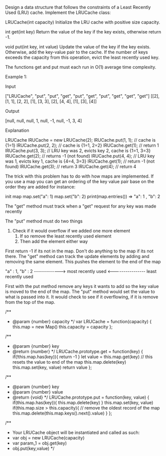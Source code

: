 Design a data structure that follows the constraints of a Least Recently Used (LRU) cache.
Implement the LRUCache class:

LRUCache(int capacity) Initialize the LRU cache with positive size capacity.

int get(int key) Return the value of the key if the key exists, otherwise return -1.

void put(int key, int value) Update the value of the key if the key exists. Otherwise, add the key-value pair to the cache. If the number of keys exceeds the capacity from this operation, evict the least recently used key.

The functions get and put must each run in O(1) average time complexity.

Example 1:

Input

["LRUCache", "put", "put", "get", "put", "get", "put", "get", "get", "get"]
[[2], [1, 1], [2, 2], [1], [3, 3], [2], [4, 4], [1], [3], [4]]

Output

[null, null, null, 1, null, -1, null, -1, 3, 4]

Explanation

LRUCache lRUCache = new LRUCache(2);
lRUCache.put(1, 1); // cache is {1=1}
lRUCache.put(2, 2); // cache is {1=1, 2=2}
lRUCache.get(1);    // return 1
lRUCache.put(3, 3); // LRU key was 2, evicts key 2, cache is {1=1, 3=3}
lRUCache.get(2);    // returns -1 (not found)
lRUCache.put(4, 4); // LRU key was 1, evicts key 1, cache is {4=4, 3=3}
lRUCache.get(1);    // return -1 (not found)
lRUCache.get(3);    // return 3
lRUCache.get(4);    // return 4

The trick with this problem has to do with how maps are implemented.  If you 
use a map you can get an ordering of the key value pair base on the order they are
added for instance:

init map
map.set("a": 1)
map.set("b": 2)
print(map.entries()) => "a": 1 , "b": 2

The "get" method must track when a "get" request for any key was made recently

The "put" method must do two things
1. Check if it would overflow if we added one more element
	1. If so remove the least recently used element
	2. Then add the element either way

First return -1 if its not in the map.  Don't do anything to the map if its not there.
The "get" method can track the update elements by adding and removing the same
element.  This pushes the element to the end of the map

"a" : 1, "b" : 2
 ------------->
   most recently used
<----------------
   least recently used

First with the put method remove any keys it wants to add so the key value is moved
to the end of the map.
The "put" method would set the value to what is passed into it.
It would check to see if it overflowing, if it is remove from the top of the map.

/**
 * @param {number} capacity
 */
var LRUCache = function(capacity) {
   this.map = new Map()
   this.capacity = capacity
};

/** 
 * @param {number} key
 * @return {number}
 */
LRUCache.prototype.get = function(key) {
  if(!this.map.has(key)){
    return -1
  }
  let value = this.map.get(key)
  // this resets the value to end of the map
  this.map.delete(key)
  this.map.set(key, value)
  return value
};

/** 
 * @param {number} key 
 * @param {number} value
 * @return {void}
 */
LRUCache.prototype.put = function(key, value) {
  if(this.map.has(key)){
    this.map.delete(key)
  }
  this.map.set(key, value)
  if(this.map.size > this.capacity){
    // remove the oldest record of the map
    this.map.delete(this.map.keys().next().value)
  }
};

/** 
 * Your LRUCache object will be instantiated and called as such:
 * var obj = new LRUCache(capacity)
 * var param_1 = obj.get(key)
 * obj.put(key,value)
 */
